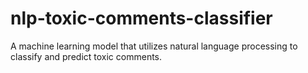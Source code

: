 # nlp-toxic-comments-classifier
A machine learning model that utilizes natural language processing to classify and predict toxic comments.
